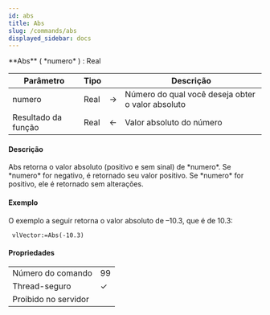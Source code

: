 ```yaml
---
id: abs
title: Abs
slug: /commands/abs
displayed_sidebar: docs
---
```


<!--REF #_command_.Abs.Syntax-->**Abs** ( *numero* ) : Real<!-- END REF-->
<!--REF #_command_.Abs.Params-->
| Parâmetro | Tipo |  | Descrição |
| --- | --- | --- | --- |
| numero | Real | &#8594;  | Número do qual você deseja obter o valor absoluto |
| Resultado da função | Real | &#8592; | Valor absoluto do número |

<!-- END REF-->

#### Descrição 

<!--REF #_command_.Abs.Summary-->Abs retorna o valor absoluto (positivo e sem sinal) de *numero*.<!-- END REF--> Se *numero* for negativo, é retornado seu valor positivo. Se *numero* for positivo, ele é retornado sem alterações.

#### Exemplo 

O exemplo a seguir retorna o valor absoluto de –10.3, que é de 10.3:

```4d
 vlVector:=Abs(-10.3)
```


#### Propriedades
|  |  |
| --- | --- |
| Número do comando | 99 |
| Thread-seguro | &check; |
| Proibido no servidor ||


